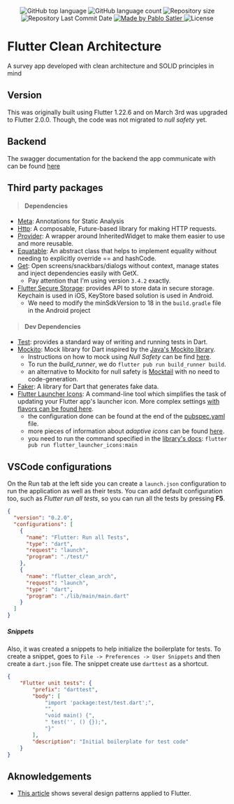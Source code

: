 <p align="center">
  <img alt="GitHub top language" src="https://img.shields.io/github/languages/top/psatler/flutter-clean-architecture.svg">

  <img alt="GitHub language count" src="https://img.shields.io/github/languages/count/psatler/flutter-clean-architecture.svg">

  <img alt="Repository size" src="https://img.shields.io/github/repo-size/psatler/flutter-clean-architecture.svg">

  <img alt="Repository Last Commit Date" src="https://img.shields.io/github/last-commit/psatler/flutter-clean-architecture?color=blue">

  <a href="https://www.linkedin.com/in/pablosatler/">
    <img alt="Made by Pablo Satler" src="https://img.shields.io/badge/made%20by-Pablo%20Satler-blue">
  </a>

  <img alt="License" src="https://img.shields.io/github/license/psatler/flutter-clean-architecture?color=blue">

</p>

# Flutter Clean Architecture

A survey app developed with clean architecture and SOLID principles in mind


## Version

This was originally built using Flutter 1.22.6 and on March 3rd was upgraded to Flutter 2.0.0. Though, the code was not migrated
to _null safety_ yet.

## Backend

The swagger documentation for the backend the app communicate with can be found [here](http://fordevs.herokuapp.com/api-docs/#/) 

## Third party packages

> #### Dependencies
- [Meta](https://pub.dev/packages/meta): Annotations for Static Analysis
- [Http](https://pub.dev/packages/http/install): A composable, Future-based library for making HTTP requests.
- [Provider](https://pub.dev/packages/provider): A wrapper around InheritedWidget to make them easier to use and more reusable.
- [Equatable](https://pub.dev/packages/equatable): An abstract class that helps to implement equality without needing to explicitly override == and hashCode.
- [Get](https://pub.dev/packages/get): Open screens/snackbars/dialogs without context, manage states and inject dependencies easily with GetX. 
  - Pay attention that I'm using version `3.4.2` exactly.
- [Flutter Secure Storage](https://pub.dev/packages/flutter_secure_storage): provides API to store data in secure storage. Keychain is used in iOS, KeyStore based solution is used in Android.
  - We need to modify the minSdkVersion to 18 in the `build.gradle` file in the Android project

> #### Dev Dependencies
- [Test](https://pub.dev/packages/test): provides a standard way of writing and running tests in Dart.
- [Mockito](https://pub.dev/packages/mockito): Mock library for Dart inspired by the [Java's Mockito library](https://github.com/mockito/mockito).
  - Instructions on how to mock using _Null Safety_ can be find [here](https://github.com/dart-lang/mockito/blob/master/NULL_SAFETY_README.md).
  - To run the _build\_runner_, we do `flutter pub run build_runner build`.
  - an alternative to Mockito for null safety is [Mocktail](https://pub.dev/packages/mocktail) with no need to code-generation.
- [Faker](https://pub.dev/packages/faker): A library for Dart that generates fake data.
- [Flutter Launcher Icons](https://pub.dev/packages/flutter_launcher_icons): A command-line tool which simplifies the task of updating your Flutter app's launcher icon. More complex settings [with flavors can be found here](https://github.com/fluttercommunity/flutter_launcher_icons/tree/master/example/flavors).
  - the configuration done can be found at the end of the [pubspec.yaml](pubspec.yaml) file.
  - more pieces of information about _adaptive icons_ can be found [here](https://medium.com/google-design/designing-adaptive-icons-515af294c783).
  - you need to run the command specified in the [library's docs](https://pub.dev/packages/flutter_launcher_icons#book-guide): `flutter pub run flutter_launcher_icons:main`



## VSCode configurations

On the Run tab at the left side you can create a `launch.json` configuration to run the application as well as their tests. You can add default configuration too, such as
_Flutter run all tests_, so you can run all the tests by pressing **F5**.

```json
{
  "version": "0.2.0",
  "configurations": [
    {
      "name": "Flutter: Run all Tests",
      "type": "dart",
      "request": "launch",
      "program": "./test/"
    },
    {
      "name": "flutter_clean_arch",
      "request": "launch",
      "type": "dart",
      "program": "./lib/main/main.dart"
    }
  ]
}
```

##### Snippets

Also, it was created a snippets to help initialize the boilerplate for tests.
To create a snippet, goes to `File -> Preferences -> User Snippets` and then
create a `dart.json` file. The snippet create use `darttest` as a shortcut.

```json
{
	"Flutter unit tests": {
		"prefix": "darttest",
		"body": [
			"import 'package:test/test.dart';",
			"",
			"void main() {",
			" test('', () {});",
			"}"
		],
		"description": "Initial boilerplate for test code"
	}
}
```


## Aknowledgements

- [This article](https://medium.com/flutter-community/flutter-design-patterns-0-introduction-5e88cfff6792) shows several design patterns applied to Flutter.

